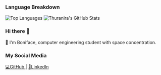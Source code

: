 ### Language Breakdown
![Top Languages](https://github-readme-stats.vercel.app/api/top-langs/?username=bnira&layout=compact&hide=html)
![Thuranira's GitHub Stats](https://github-readme-stats.vercel.app/api?username=bnira&show_icons=true&theme=radical&exclude_repo=contributed&hide=contribs)
### Hi there 👋
🚀 I'm Boniface, computer engineering student with space concentration.

### My Social Media

[💻GitHub |](https://github.com/bnira)
[🤝LinkedIn](https://www.linkedin.com/in/boniface-thuranira)